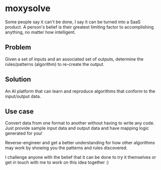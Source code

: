 # moxysolve
Some people say it can't be done, I say it can be turned into a SaaS product. A person's belief is their greatest limiting factor to accomplishing anything, no matter how intelligent.

## Problem 
Given a set of inputs and an associated set of outputs, determine the rules/patterns (algorithm) to re-create the output.

## Solution
An AI platform that can learn and reproduce algorithms that conform to the input/output data.

## Use case
Convert data from one format to another without having to write any code. Just provide sample input data and output data and have mapping logic generated for you!

Reverse-engineer and get a better understanding for how other algorithms may work by showing you the patterns and rules discovered.

I challenge anyone with the belief that it can be done to try it themselves or get in touch with me to work on this idea together :)
